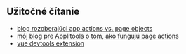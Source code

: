 ## Užitočné čítanie
- [blog rozoberajúci app actions vs. page objects](https://www.cypress.io/blog/2019/01/03/stop-using-page-objects-and-start-using-app-actions/)
- [môj blog pre Applitools o tom, ako fungujú page actions](https://applitools.com/blog/page-objects-app-actions-cypress/)
- [vue devtools extension](https://chrome.google.com/webstore/detail/vuejs-devtools/nhdogjmejiglipccpnnnanhbledajbpd?hl=en)